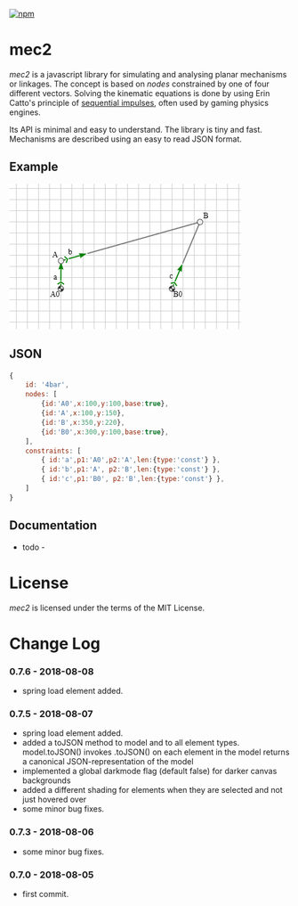 [![npm](https://img.shields.io/npm/v/mec2.svg)](https://www.npmjs.com/package/mec2)

# mec2

*mec2* is a javascript library for simulating and analysing planar mechanisms or linkages. The concept is based on *nodes* constrained by one of four different vectors. Solving the kinematic equations is done by using Erin Catto's principle of [sequential impulses](http://box2d.org/downloads/), often used by gaming physics engines.

Its API is minimal and easy to understand. The library is tiny and fast. Mechanisms are described using an easy to read JSON format.

## Example

![first](./img/4bar.gif)

## JSON

```js
{
    id: '4bar',
    nodes: [
        {id:'A0',x:100,y:100,base:true},
        {id:'A',x:100,y:150},
        {id:'B',x:350,y:220},
        {id:'B0',x:300,y:100,base:true},
    ],
    constraints: [
        { id:'a',p1:'A0',p2:'A',len:{type:'const'} },
        { id:'b',p1:'A', p2:'B',len:{type:'const'} },
        { id:'c',p1:'B0', p2:'B',len:{type:'const'} },
    ]
}
```

## Documentation

- todo -

# License
*mec2* is licensed under the terms of the MIT License.

# Change Log

### 0.7.6 - 2018-08-08

* spring load element added.

### 0.7.5 - 2018-08-07

* spring load element added.
* added a toJSON method to model and to all element types. model.toJSON() invokes .toJSON() on each element in the model returns a canonical JSON-representation of the model
* implemented a global darkmode flag (default false) for darker canvas backgrounds
* added a different shading for elements when they are selected and not just hovered over
* some minor bug fixes.

### 0.7.3 - 2018-08-06

* some minor bug fixes.

### 0.7.0 - 2018-08-05

* first commit.
